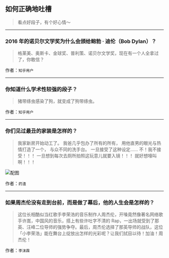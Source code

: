 ## 如何正确地吐槽

> 看点好段子，有个好心情～


 
---

### 2016 年的诺贝尔文学奖为什么会颁给鲍勃 · 迪伦（Bob Dylan）？

> 格莱美、奥斯卡、金球奖、普利策、诺贝尔文学奖，现在有一个人全拿过了，你敢信？


作者：`知乎用户`

---

### 你知道什么学术性较强的段子？

> 猪带绦虫感染了狗，就变成了狗带绦虫。


作者：`知乎用户`

---

### 你们见过最丑的家装是怎样的？

> 我家新房开始动工了。
> 我爸几乎包办了所有的所有，
> 用他直男的眼光与热情打造了一个，
> 与众不同的洗手台。
> 一旦接受了这种设定……
> 不！我不接受！！！
> 一旦想到每次去厕所拍照这玩意儿就要入镜！！！
> 就好想嚎叫啊！！！



![配图](http://pic1.zhimg.com/70/v2-bb41b542eb4fbe6b95ccc1af0e3b4e58_b.jpg)


作者：`药渣`

---

### 如果周杰伦没有走到台前，而是做了幕后，他的人生会是怎样的？

> 这位长相酷似当红歌手李荣浩的音乐制作人周杰伦，开嗓竟然像著名网络歌手许嵩，中国风的音乐，搭上有些许吐字不清的 Rap，一出场就受到了那英、汪峰二位导师的强势争夺。最后，周杰伦选择了那英导师的战队，这位「小李荣浩」能在舞台上绽放出怎样的光彩呢？让我们拭目以待！加油！周杰伦！


作者：`李沫霖`